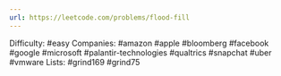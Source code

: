 ```yaml
---
url: https://leetcode.com/problems/flood-fill
---
```


Difficulty: #easy
Companies: #amazon #apple #bloomberg #facebook #google #microsoft #palantir-technologies #qualtrics #snapchat #uber #vmware
Lists: #grind169 #grind75